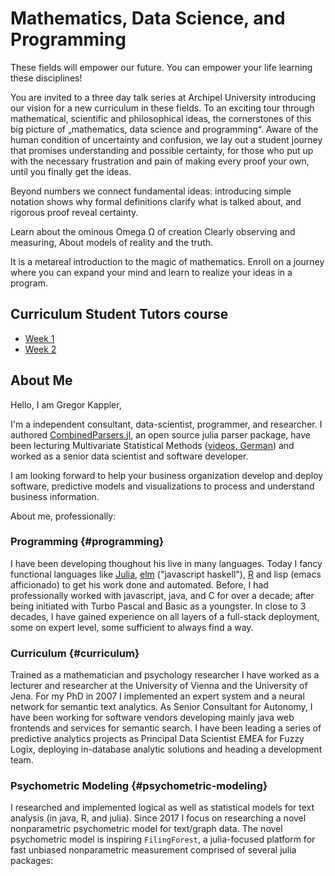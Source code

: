
# Mathematics, Data Science, and Programming
These fields will empower our future.
You can empower your life learning these disciplines!

You are invited to a three day talk series at Archipel University introducing our vision for a new curriculum in these fields.
To an exciting tour through mathematical, scientific and philosophical ideas,
the cornerstones of this big picture of
&bdquo;mathematics, data science and programming&ldquo;.
Aware of the human condition of uncertainty and confusion,
we lay out a student journey
that promises understanding and possible certainty,
for those who put up with the necessary frustration and pain
of making every proof your own,
until you finally get the ideas.

Beyond numbers we connect fundamental ideas:
introducing simple notation shows
why formal definitions clarify what is talked about,
and rigorous proof reveal certainty.

Learn about the ominous Omega &Omega; of creation
Clearly observing and measuring,
About models of reality and the truth.

It is a metareal introduction to the magic of mathematics.
Enroll on a journey where you can expand your mind 
and learn to realize your ideas in a program.


## Curriculum Student Tutors course
- [Week 1](courses/curriculum/week1.md)
- [Week 2](courses/curriculum/week2.md)


## About Me
Hello, I am Gregor Kappler,

I'm a independent consultant, data-scientist, programmer, and researcher.
I authored [CombinedParsers.jl](https://github.com/gkappler/CombinedParsers.jl), an open source julia parser package, have been lecturing Multivariate Statistical Methods ([videos, German](https://www.metheval.uni-jena.de/lehre%5Fcourses.php?course=195)) and worked as a senior data scientist and software developer.

I am looking forward to help your business organization develop and deploy software,
predictive models and visualizations to process and understand business information.

About me, professionally:


### Programming {#programming}

I have been developing thoughout his live in many languages.
Today I fancy functional languages like [Julia](https://julialang.org/), [elm](https://elm-lang.org/) ("javascript haskell"), [R](https://www.r-project.org/) and lisp (emacs afficionado) to get his work done and automated.
Before, I had professionally worked with javascript, java, and C for over a decade; after being initiated with Turbo Pascal and Basic as a youngster.
In close to 3 decades, I have gained experience on all layers of a full-stack deployment, some on expert level, some sufficient to always find a way.


### Curriculum {#curriculum}

Trained as a mathematician and psychology researcher I have worked as a lecturer and researcher at the University of Vienna and the University of Jena.
For my PhD in 2007 I implemented an expert system and a neural network for semantic text analytics.
As Senior Consultant for Autonomy, I have been working for software vendors developing mainly java web frontends and services for semantic search.
I have been leading a series of predictive analytics projects as Principal Data Scientist EMEA for Fuzzy Logix, deploying in-database analytic solutions and heading a development team.


### Psychometric Modeling {#psychometric-modeling}

I researched and implemented logical as well as statistical models for text analysis (in java, R, and julia).
Since 2017 I focus on researching a novel nonparametric psychometric model for text/graph data.
The novel psychometric model is inspiring `FilingForest`, a julia-focused platform for fast unbiased nonparametric measurement comprised of several julia packages:

